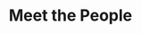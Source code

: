 ---
layout: people
order: 5
title: Meet the People
name: "Yuzhen Mao"
position: "Visiting Master Student"
current: true
headshot: "yuzhen.jpg"
google_scholar: "https://scholar.google.com/citations?user=9wKn1A0AAAAJ&hl=en"
bio: "I'm now a visting Computing Science M.Sc. student of Simon Fraser University, Canada. I am interested in leveraging my background in machine learning, 
    particularly transformer-based models, to reveal the regulatory mechanism of biological processes and disease progression. I earned a B.E. in Computer Science 
    and Technology from Zhejiang University and a B.S. in Computing Science from Simon Fraser University. When I am not in the lab, I love to explore nature."
twitter: ""
---